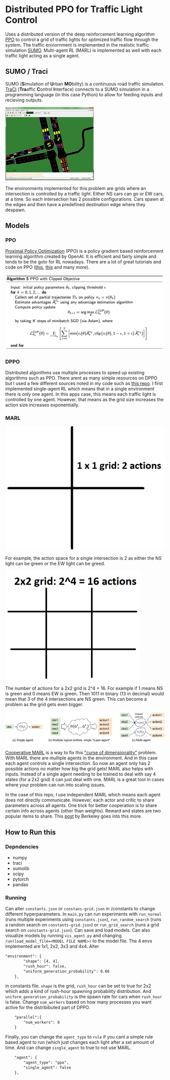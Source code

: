 # Distributed PPO for Traffic Light Control
Uses a distributed version of the deep reinforcement learning algorithm [PPO](https://arxiv.org/abs/1707.06347) to control a grid of traffic lights for optimized traffic flow through the system. The traffic enviornment is implemented in the realistic traffic simulation [SUMO](https://sumo.dlr.de/docs/index.html). Multi-agent RL (MARL) is implemented as well with each traffic light acting as a single agent. 

## SUMO / Traci
SUMO (**S**imulation of **U**rban **MO**bility) is a continuous road traffic simulation. [TraCI](Thttps://sumo.dlr.de/docs/TraCI.html) (**Tra**affic **C**ontrol **I**nterface) connects to a SUMO simulation in a programming language (in this case Python) to allow for feeding inputs and recieving outputs. 

![SUMO picture](/images/sumo.png)

The environments implemented for this problem are grids where an intersection is controlled by a traffic light. Either NS cars can go or EW cars, at a time. So each intersection has 2 possible configurations. Cars spawn at the edges and then have a predefined destination edge where they despawn.

## Models
### PPO
[Proximal Policy Optimization](https://openai.com/blog/openai-baselines-ppo/) (PPO) is a policy gradient based reinforcement learning algorithm created by OpenAI. It is efficient and fairly simple and tends to be the goto for RL nowadays. There are a lot of great tutorials and code on PPO ([this](https://medium.com/@jonathan_hui/rl-proximal-policy-optimization-ppo-explained-77f014ec3f12), [this](https://github.com/ShangtongZhang/DeepRL/blob/master/deep_rl/agent/PPO_agent.py) and many more). 

![PPO code](/images/ppo.png)

### DPPO
Distributed algorithms use multiple processes to speed up existing algorithms such as PPO. There arent as many simple resources on DPPO but I used a few different sources noted in my code such as [this repo](https://github.com/alexis-jacq/Pytorch-DPPO). I first implemented single-agent RL which means that in a single environment there is only one agent. In this apps case, this means each traffic light is controlled by one agent. However, that means as the grid size increases the action size increases exponentially. 

###  MARL
![1x1 grid](/images/1_1-grid.png)

For example, the action space for a single intersection is 2 as either the NS light can be green or the EW light can be greed. 

![2x2 grid](/images/2_2-grid.png)

The number of actions for a 2x2 grid is 2^4 = 16. For example if 1 means NS is green and 0 means EW is green. Then 1011 in binary (13 in decimal) would mean that 3 of the 4 intersections are NS green. This can become a problem as the grid gets even bigger. 

![MARL](/images/marl.png)

[Cooperative MARL](https://arxiv.org/abs/1908.03963) is a way to fix this ["curse of dimensionality"](https://en.wikipedia.org/wiki/Curse_of_dimensionality) problem. With MARL there are multiple agents in the environment. And in this case each agent controls a single intersection. So now an agent only has 2 possible actions no matter how big the grid gets! MARL also helps with inputs. Instead of a single agent needing to be trained to deal with say 4 states (for a 2x2 grid) it can just deal with one. MARL is a great tool in cases where your problem can run into scaling issues. 

In the case of this repo, I use independent MARL which means each agent does not directly communicate. However, each actor and critic to share parameters across all agents. One trick for better cooperation is to share certain info across agents (other than weights). Reward and states are two popular items to share. This [post](https://bair.berkeley.edu/blog/2018/12/12/rllib/) by Berkeley goes into this more.

## How to Run this
### Depndencies
* numpy
* traci
* sumolib
* scipy
* pytorch
* pandas

### Running
Can alter `constants.json` or `constans-grid.json` in /constants to change different hyperparameters. In `main.py` can run experiments with `run_normal` (runs multiple experiments using `constants.json`), `run_random_search` (runs a random search on `constants-grid.json`) or `run_grid_search` (runs a grid search on `constants-grid.json`). Can save and load models. Can also visualize models by running `vis_agent.py` and changing `run(load_model_file=<MODEL FILE NAME>)` to the model file. The 4 envs implemented are 1x1, 2x2, 3x3 and 4x4. Alter 
```
"environment": {
        "shape": [4, 4],
        "rush_hour": false,
        "uniform_generation_probability": 0.06
    },
```
in constants file. `shape` is the grid, `rush_hour` can be set to true for 2x2 which adds a kind of rush-hour spawning probability distribution. And `uniform_generation_probability` is the spawn rate for cars when `rush_hour` is false. Change `num_workers` based on how many processes you want active for the distribibuted part of DPPO. 
```
    "parallel":{
        "num_workers": 8
    }
```
Finally, you can change the `agent_type` to `rule` if you cant a simple rule based agent to run (which just changes each light after a set amount of time. And can change `single_agent` to true to not use MARL. 

```
    "agent": {
        "agent_type": "ppo",
        "single_agent": false
    },
```
